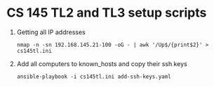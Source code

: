 # CS 145 TL2 and TL3 setup scripts

1. Getting all IP addresses
    ```
    nmap -n -sn 192.168.145.21-100 -oG - | awk '/Up$/{print$2}' > cs145tl.ini
    ```
2. Add all computers to known_hosts and copy their ssh keys
    ```
    ansible-playbook -i cs145tl.ini add-ssh-keys.yaml
    ```